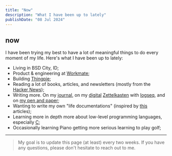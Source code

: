 ```yaml
---
title: "Now"
description: "What I have been up to lately"
publishDate: "08 Jul 2024"
---
```


## now

I have been trying my best to have a lot of meaningful things to do every moment of my life. Here's what I have been up to lately:

- Living in BSD City, ID;
- Product & engineering at [Workmate](https://workmate.asia);
- Building [Thingpie](https://thingpie.com);
- Reading a lot of books, articles, and newsletters (mostly from the [Hacker News](https://news.ycombinator.com));
- Writing more. On my [journal](https://hisam.dev/journals), on my [digital](https://maggieappleton.com/garden-history) [Zettelkasten](https://zettelkasten.de/overview) with [logseq](https://logseq.com), and on [my pen and paper](https://hisam.dev/uses);
- Wanting to write my own "life documentations" (inspired by [this](https://luke.hsiao.dev/blog/housing-documentation) articles);
- Learning more in depth more about low-level programming languages, especially [C](<https://en.wikipedia.org/wiki/C_(programming_language)>);
- Occasionally learning Piano getting more serious learning to play golf;

---

> My goal is to update this page (at least) every two weeks. If you have any questions, please don't hesitate to reach out to me.

